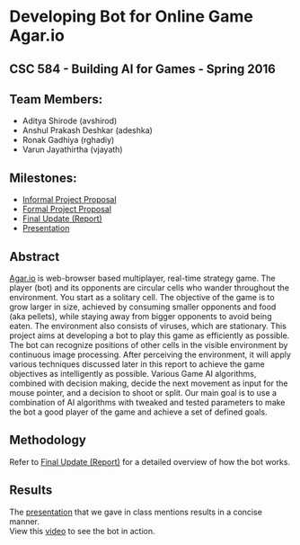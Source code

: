 # Developing Bot for Online Game Agar.io
## CSC 584 - Building AI for Games - Spring 2016

## Team Members:
* Aditya Shirode (avshirod)
* Anshul Prakash Deshkar (adeshka)
* Ronak Gadhiya (rghadiy)
* Varun Jayathirtha (vjayath)

## Milestones:
* [Informal Project Proposal](reports/informal_project_proposal.pdf)
* [Formal Project Proposal](reports/formal_project_proposal.pdf)
* [Final Update (Report)](reports/project_report.pdf)
* [Presentation](reports/bot_for_agario.pptx)

## Abstract
[Agar.io](http://agar.io/) is web-browser based multiplayer, real-time strategy game. The player (bot) and its opponents are circular cells who wander throughout the environment. You start as a solitary cell. The objective of the game is to grow larger in size, achieved by consuming smaller opponents and food (aka pellets), while staying away from bigger opponents to avoid being eaten. The environment also consists of viruses, which are stationary. This project aims at developing a bot to play this game as efficiently as possible.  
The bot can recognize positions of other cells in the visible environment by continuous image processing. After perceiving the environment, it will apply various techniques discussed later in this report to achieve the game objectives as intelligently as possible. Various Game AI algorithms, combined with decision making, decide the next movement as input for the mouse pointer, and a decision to shoot or split. Our main goal is to use a combination of AI algorithms with tweaked and tested parameters to make the bot a good player of the game and achieve a set of defined goals.

## Methodology
Refer to [Final Update (Report)](reports/project_report.pdf) for a detailed overview of how the bot works.  

## Results
The [presentation](reports/bot_for_agario.pptx) that we gave in class mentions results in a concise manner.  
View this [video](https://www.youtube.com/watch?v=w-jn-57Z9LM) to see the bot in action.